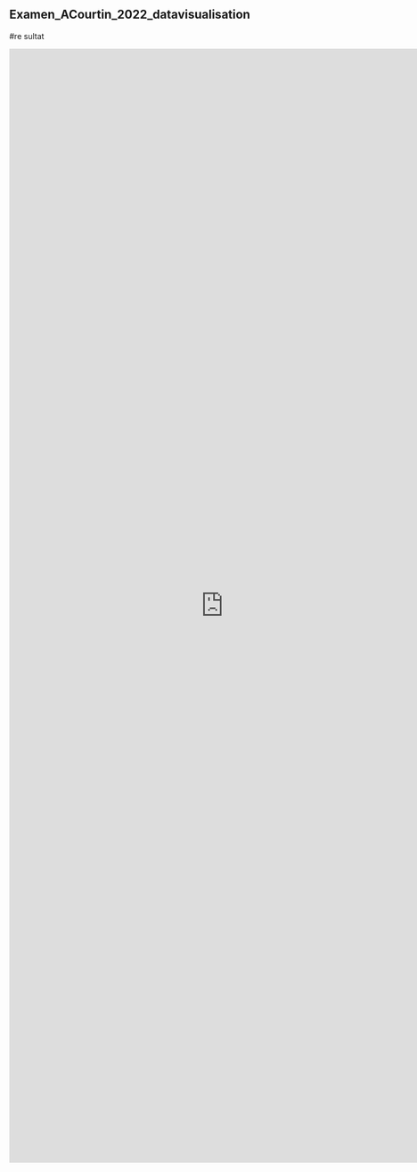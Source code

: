 ## Examen_ACourtin_2022_datavisualisation

  #re sultat
  
  <iframe style="width: 80vw; height: 50vh; border: none;" src="https://query.wikidata.org/embed.html#%23%20Sculptures%20d%27Auguste%20Rodin%0A%23defaultView%3AMap%0ASELECT%20%3Fitem%20%3FitemLabel%20%3Fimg%20%3Flieu_conservation%20%3Fcoord%0AWHERE%20%7B%0A%3Fitem%20wdt%3AP31%20wd%3AQ860861.%20%23%20cherche%20sculptures%0A%3Fitem%20wdt%3AP170%20wd%3AQ30755%20.%20%23%20cherche%20cr%C3%A9ation%20Auguste%20Rodin%0A%3Fitem%20wdt%3AP18%20%3Fimg.%20%23%20cherche%20image%0A%3Fitem%20wdt%3AP276%20%3Flieu_conservation.%20%23%20cherche%20lieu%20de%20conservation%0A%3Flieu_conservation%20wdt%3AP625%20%3Fcoord.%0A%3Fitem%20wdt%3AP17%20wd%3AQ30%0ASERVICE%20wikibase%3Alabel%20%7B%20bd%3AserviceParam%20wikibase%3Alanguage%20%22en%22.%20%7D%0A%7D" referrerpolicy="origin" sandbox="allow-scripts allow-same-origin allow-popups" ></iframe>

